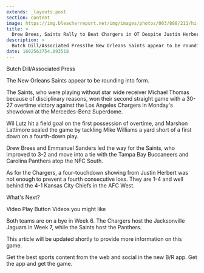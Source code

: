 ```yaml
--- 
extends: _layouts.post 
section: content 
image: https://img.bleacherreport.net/img/images/photos/003/888/211/hi-res-c4c559465d1d3434f767187fe6f5cef6_crop_exact.jpg?w=1200&h=1200&q=75 
title: > 
  Drew Brees, Saints Rally to Beat Chargers in OT Despite Justin Herbert's 4 TDs 
description: > 
  Butch Dill/Associated PressThe New Orleans Saints appear to be rounding into form.Drew Brees and Emmanuel Sanders led the way for the Saints, who improved to 3-2 and move into a tie with the Tampa Bay Buccaneers and Carolina Panthers atop the NFC South.As for the Chargers, a four-touchdown showing from Justin Herbert was not enough to prevent a fourth consecutive loss.The Chargers host the Jacksonville Jaguars in Week 7, while the Saints host the Panthers.Get the best sports content from the web and social in the new B/R app. 
date: 1602563754.893518 
--- 
```

Butch Dill/Associated Press

The New Orleans Saints appear to be rounding into form.

The Saints, who were playing without star wide receiver Michael Thomas because of disciplinary reasons, won their second straight game with a 30-27 overtime victory against the Los Angeles Chargers in Monday's showdown at the Mercedes-Benz Superdome.

Wil Lutz hit a field goal on the first possession of overtime, and Marshon Lattimore sealed the game by tackling Mike Williams a yard short of a first down on a fourth-down play.

Drew Brees and Emmanuel Sanders led the way for the Saints, who improved to 3-2 and move into a tie with the Tampa Bay Buccaneers and Carolina Panthers atop the NFC South.

As for the Chargers, a four-touchdown showing from Justin Herbert was not enough to prevent a fourth consecutive loss. They are 1-4 and well behind the 4-1 Kansas City Chiefs in the AFC West.

What's Next?

Video Play Button Videos you might like

Both teams are on a bye in Week 6. The Chargers host the Jacksonville Jaguars in Week 7, while the Saints host the Panthers.

This article will be updated shortly to provide more information on this game.

Get the best sports content from the web and social in the new B/R app. Get the app and get the game.